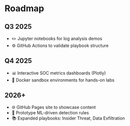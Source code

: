 # Roadmap

## Q3 2025
- ✏️ Jupyter notebooks for log analysis demos  
- ⚙️ GitHub Actions to validate playbook structure  

## Q4 2025
- 📊 Interactive SOC metrics dashboards (Plotly)  
- 🐳 Docker sandbox environments for hands-on labs  

## 2026+
- 🌐 GitHub Pages site to showcase content  
- 🤖 Prototype ML-driven detection rules  
- 📚 Expanded playbooks: Insider Threat, Data Exfiltration  
